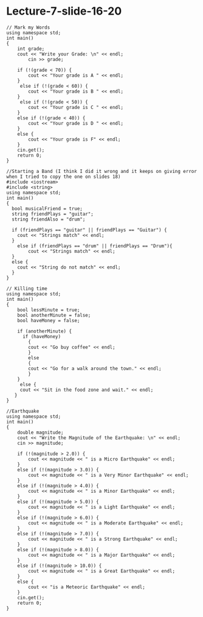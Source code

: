 # Lecture-7-slide-16-20

    // Mark my Words
    using namespace std;
    int main()
    {
        int grade;
        cout << "Write your Grade: \n" << endl;
            cin >> grade; 

        if (!(grade < 70)) {
            cout << "Your grade is A " << endl; 
        }
         else if (!(grade < 60)) {
            cout << "Your grade is B " << endl;
        }
         else if (!(grade < 50)) {
            cout << "Your grade is C " << endl;
        }
        else if (!(grade < 40)) {
            cout << "Your grade is D " << endl;
        }
        else {
            cout << "Your grade is F" << endl;
        }
        cin.get();
        return 0;
    }

    //Starting a Band (I think I did it wrong and it keeps on giving error when I tried to copy the one on slides 18)
    #include <iostream>
    #include <string>
    using namespace std;
    int main()
    {
      bool musicalFriend = true;
      string friendPlays = "guitar";
      string friendAlso = "drum";

      if (friendPlays == "guitar" || friendPlays == "Guitar") {
        cout << "Strings match" << endl;
      }
        else if (friendPlays == "drum" || friendPlays == "Drum"){
            cout << "Strings match" << endl;
      }
      else {
        cout << "String do not match" << endl;
      }
    }

    // Killing time
    using namespace std;
    int main()
    {
        bool lessMinute = true;
        bool anotherMinute = false;
        bool haveMoney = false; 

        if (anotherMinute) {
          if (haveMoney)
            {
            cout << "Go buy coffee" << endl;
            }
            else
            {
            cout << "Go for a walk around the town." << endl;
            }
        }
         else {
         cout << "Sit in the food zone and wait." << endl;
       }
    }

    //Earthquake 
    using namespace std;
    int main()
    {
        double magnitude;
        cout << "Write the Magnitude of the Earthquake: \n" << endl;
        cin >> magnitude;

        if (!(magnitude > 2.0)) {
            cout << magnitude << " is a Micro Earthquake" << endl;
        }
        else if (!(magnitude > 3.0)) {
            cout << magnitude << " is a Very Minor Earthquake" << endl;
        }
        else if (!(magnitude > 4.0)) {
            cout << magnitude << " is a Minor Earthquake" << endl;
        }
        else if (!(magnitude > 5.0)) {
            cout << magnitude << " is a Light Earthquake" << endl;
        }
        else if (!(magnitude > 6.0)) {
            cout << magnitude << " is a Moderate Earthquake" << endl;
        }
        else if (!(magnitude > 7.0)) {
            cout << magnitude << " is a Strong Earthquake" << endl;
        }
        else if (!(magnitude > 8.0)) {
            cout << magnitude << " is a Major Earthquake" << endl;
        }
        else if (!(magnitude > 10.0)) {
            cout << magnitude << " is a Great Earthquake" << endl;
        }
        else {
            cout << "is a Meteoric Earthquake" << endl;
        }
        cin.get();
        return 0;
    }
